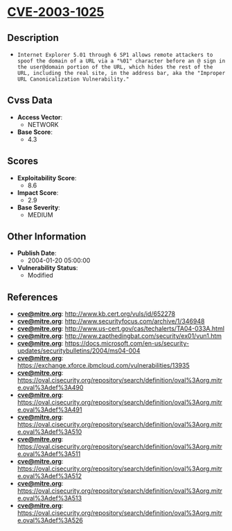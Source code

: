 
# [CVE-2003-1025](https://cve.mitre.org/cgi-bin/cvename.cgi?name=CVE-2003-1025)

## Description

- `Internet Explorer 5.01 through 6 SP1 allows remote attackers to spoof the domain of a URL via a "%01" character before an @ sign in the user@domain portion of the URL, which hides the rest of the URL, including the real site, in the address bar, aka the "Improper URL Canonicalization Vulnerability."`

## Cvss Data

- **Access Vector**:
  - NETWORK
- **Base Score**:
  - 4.3

## Scores

- **Exploitability Score**:
  - 8.6
- **Impact Score**:
  - 2.9
- **Base Severity**:
  - MEDIUM

## Other Information

- **Publish Date**:
  - 2004-01-20 05:00:00
- **Vulnerability Status**:
  - Modified

## References

- **cve@mitre.org**: http://www.kb.cert.org/vuls/id/652278
- **cve@mitre.org**: http://www.securityfocus.com/archive/1/346948
- **cve@mitre.org**: http://www.us-cert.gov/cas/techalerts/TA04-033A.html
- **cve@mitre.org**: http://www.zapthedingbat.com/security/ex01/vun1.htm
- **cve@mitre.org**: https://docs.microsoft.com/en-us/security-updates/securitybulletins/2004/ms04-004
- **cve@mitre.org**: https://exchange.xforce.ibmcloud.com/vulnerabilities/13935
- **cve@mitre.org**: https://oval.cisecurity.org/repository/search/definition/oval%3Aorg.mitre.oval%3Adef%3A490
- **cve@mitre.org**: https://oval.cisecurity.org/repository/search/definition/oval%3Aorg.mitre.oval%3Adef%3A491
- **cve@mitre.org**: https://oval.cisecurity.org/repository/search/definition/oval%3Aorg.mitre.oval%3Adef%3A510
- **cve@mitre.org**: https://oval.cisecurity.org/repository/search/definition/oval%3Aorg.mitre.oval%3Adef%3A511
- **cve@mitre.org**: https://oval.cisecurity.org/repository/search/definition/oval%3Aorg.mitre.oval%3Adef%3A512
- **cve@mitre.org**: https://oval.cisecurity.org/repository/search/definition/oval%3Aorg.mitre.oval%3Adef%3A513
- **cve@mitre.org**: https://oval.cisecurity.org/repository/search/definition/oval%3Aorg.mitre.oval%3Adef%3A526
